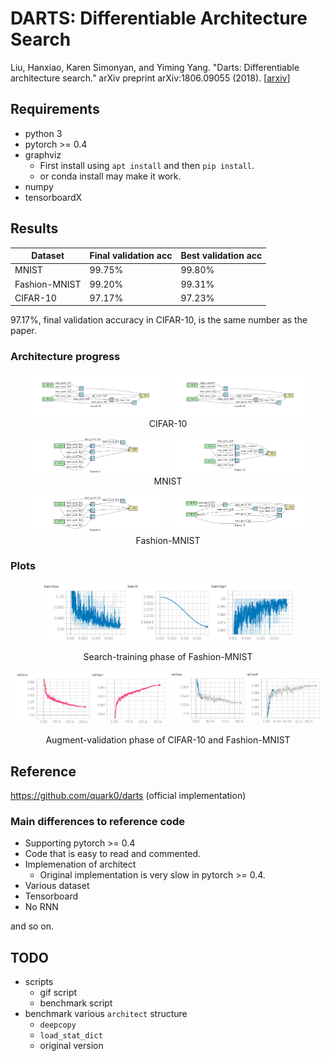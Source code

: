 # DARTS: Differentiable Architecture Search

Liu, Hanxiao, Karen Simonyan, and Yiming Yang. "Darts: Differentiable architecture search." arXiv preprint arXiv:1806.09055 (2018). [[arxiv](https://arxiv.org/abs/1806.09055)]

## Requirements

- python 3
- pytorch >= 0.4
- graphviz
    - First install using `apt install` and then `pip install`.
    - or conda install may make it work.
- numpy
- tensorboardX

## Results

| Dataset | Final validation acc | Best validation acc |
| ------- | -------------------- | ------------------- |
| MNIST         | 99.75% | 99.80% |
| Fashion-MNIST | 99.20% | 99.31% | 
| CIFAR-10       | 97.17% | 97.23% |

97.17%, final validation accuracy in CIFAR-10, is the same number as the paper.

### Architecture progress

<p align="center">
<img src="assets/cifar10-normal.gif" alt="cifar10-progress-normal" width=45% />
<img src="assets/cifar10-reduce.gif" alt="cifar10-progress-reduce" width=45% />
<br/> CIFAR-10 
</p>

<p align="center">
<img src="assets/mnist-normal.gif" alt="mnist-progress-normal" width=45% />
<img src="assets/mnist-reduce.gif" alt="mnist-progress-reduce" width=45% />
<br/> MNIST 
</p>

<p align="center">
<img src="assets/fashionmnist-normal.gif" alt="fashionmnist-progress-normal" width=45% />
<img src="assets/fashionmnist-reduce.gif" alt="fashionmnist-progress-reduce" width=45% />
<br/> Fashion-MNIST 
</p>

### Plots

<p align="center">
<img src="assets/fashionmnist-search.png" alt="fashionmnist-search" width=80% />
</p>
<p align="center"> Search-training phase of Fashion-MNIST </p>

<p align="center">
<img src="assets/cifar10-val.png" alt="cifar10-val" width=48% />
<img src="assets/fashionmnist-val.png" alt="fashionmnist-val" width=48% />
</p>
<p align="center"> Augment-validation phase of CIFAR-10 and Fashion-MNIST </p>

## Reference

https://github.com/quark0/darts (official implementation)

### Main differences to reference code

- Supporting pytorch >= 0.4
- Code that is easy to read and commented.
- Implemenation of architect
    - Original implementation is very slow in pytorch >= 0.4.
- Various dataset
- Tensorboard
- No RNN

and so on.

## TODO

- scripts
    - gif script
    - benchmark script
- benchmark various `architect` structure
    - `deepcopy`
    - `load_stat_dict`
    - original version
